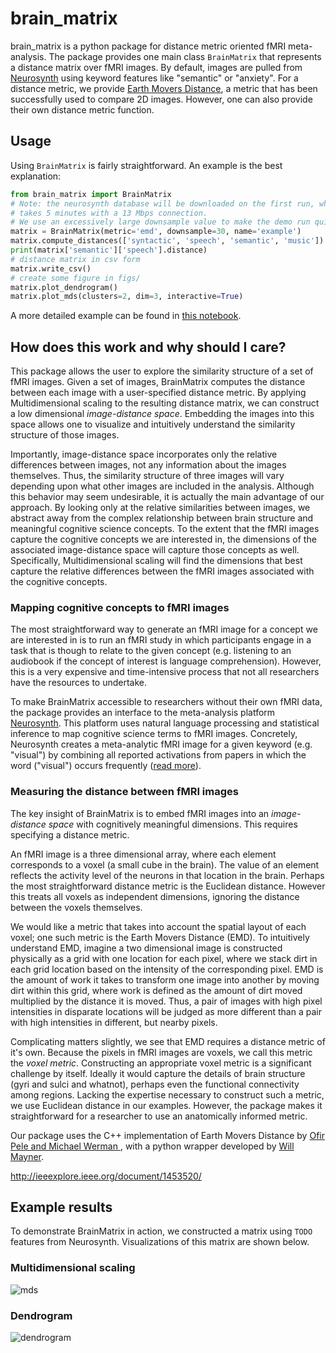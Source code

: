 # brain_matrix

brain_matrix is a python package for distance metric oriented fMRI meta-analysis. The package provides one main class `BrainMatrix` that represents a distance matrix over fMRI images. By default, images are pulled from [Neurosynth](http://www.neurosynth.org) using keyword features like "semantic" or "anxiety". For a distance metric, we provide [Earth Movers Distance](
https://en.wikipedia.org/wiki/Earth_mover%27s_distance), a metric that has been successfully used to compare 2D images. However, one can also provide their own distance metric function.

## Usage
Using `BrainMatrix` is fairly straightforward. An example is the best explanation:

```python
from brain_matrix import BrainMatrix
# Note: the neurosynth database will be downloaded on the first run, which
# takes 5 minutes with a 13 Mbps connection.
# We use an excessively large downsample value to make the demo run quickly.
matrix = BrainMatrix(metric='emd', downsample=30, name='example')
matrix.compute_distances(['syntactic', 'speech', 'semantic', 'music'])
print(matrix['semantic']['speech'].distance)
# distance matrix in csv form
matrix.write_csv()
# create some figure in figs/
matrix.plot_dendrogram()
matrix.plot_mds(clusters=2, dim=3, interactive=True)
```

A more detailed example can be found in [this notebook](example.ipynb).

## How does this work and why should I care?
This package allows the user to explore the similarity structure of a set of fMRI images. Given a set of images, BrainMatrix computes the distance between each image with a user-specified distance metric. By applying Multidimensional scaling to the resulting distance matrix, we can construct a low dimensional *image-distance space*. Embedding the images into this space allows one to visualize and intuitively understand the similarity structure of those images.

Importantly, image-distance space incorporates only the relative differences between images, not any information about the images themselves. Thus, the similarity structure of three images will vary depending upon what other images are included in the analysis. Although this behavior may seem undesirable, it is actually the main advantage of our approach. By looking only at the relative similarities between images, we abstract away from the complex relationship between brain structure and meaningful cognitive science concepts. To the extent that the fMRI images capture the cognitive concepts we are interested in, the dimensions of the associated image-distance space will capture those concepts as well. Specifically, Multidimensional scaling will find the dimensions that best capture the relative differences between the fMRI images associated with the cognitive concepts.


### Mapping cognitive concepts to fMRI images
The most straightforward way to generate an fMRI image for a concept we are interested in is to run an fMRI study in which participants engage in a task that is though to relate to the given concept (e.g. listening to an audiobook if the concept of interest is language comprehension). However, this is a very expensive and time-intensive process that not all researchers have the resources to undertake.

To make BrainMatrix accessible to researchers without their own fMRI data, the package provides an interface to the meta-analysis platform [Neurosynth](http://www.neurosynth.org). This platform uses natural language processing and statistical inference to map cognitive science terms to fMRI images. Concretely, Neurosynth creates a meta-analytic fMRI image for a given keyword (e.g. "visual") by combining all reported activations from papers in which the word ("visual") occurs frequently ([read more](http://neurosynth.org/faq/#q2)).


### Measuring the distance between fMRI images
The key insight of BrainMatrix is to embed fMRI images into an *image-distance space* with cognitively meaningful dimensions. This requires specifying a distance metric.

An fMRI image is a three dimensional array, where each element corresponds to a voxel (a small cube in the brain). The value of an element reflects the activity level of the neurons in that location in the brain. Perhaps the most straightforward distance metric is the Euclidean distance. However this treats all voxels as independent dimensions, ignoring the distance between the voxels themselves.

We would like a metric that takes into account the spatial layout of each voxel; one such metric is the Earth Movers Distance (EMD).
To intuitively understand EMD, imagine a two dimensional image is constructed physically as a grid with one location for each pixel, where we stack dirt in each grid location based on the intensity of the corresponding pixel.
EMD is the amount of work it takes to transform one image into another by moving dirt within this grid, where work is defined as the amount of dirt moved multiplied by the distance it is moved.
Thus, a pair of images with high pixel intensities in disparate locations will be judged as more different than a pair with high intensities in different, but nearby pixels.

Complicating matters slightly, we see that EMD requires a distance metric of it's own.
Because the pixels in fMRI images are voxels, we call this metric the _voxel metric_.
Constructing an appropriate voxel metric is a significant challenge by itself. Ideally it would capture the details of brain structure (gyri and sulci and whatnot), perhaps even the functional connectivity among regions. Lacking the expertise necessary to construct such a metric, we use Euclidean distance in our examples. However, the package makes it straightforward for a researcher to use an anatomically informed metric.

Our package uses the C++ implementation of Earth Movers Distance by [Ofir Pele and Michael Werman ](http://www.ariel.ac.il/sites/ofirpele/fastemd/), with a python wrapper developed by [Will Mayner](https://github.com/wmayner/pyemd). 



http://ieeexplore.ieee.org/document/1453520/



<!-- _The degree to which EMD accurately reflects the functional differences of brain images is highly dependent on the degree to which our voxel metric reflects the functional differences of voxels._ -->

<!-- The present implementation uses a simple and far from ideal voxel metric of Euclidean distance. That is, we assume that voxels are functionally similar to the degree to which they are spatially close. Superficially, this assumption is faulty because it ignores the physical structure of the brain, the gyri and sulci and whatnot. More seriously, however, this assumption ignores the connectivity structure of the brain. That is, two brain areas could be physically disparate, but functionally close if there is a fast path of communication between the two. _Creating a voxel metric based on connectivity rather than spatial distance would constitute a major improvement to this model._ Perhaps surprisingly, however, we find that this unsophisticated metric still gives highly intuitive results. This is likely because, in general, the brain attempts to minimize long range connections [citation neeeded].
 -->

## Example results
To demonstrate BrainMatrix in action, we constructed a matrix using `TODO` features from Neurosynth. Visualizations of this matrix are shown below.

### Multidimensional scaling
![mds](http://imgur.com/zfG13O7.png)

### Dendrogram
![dendrogram](http://imgur.com/6DGITZ7.png)



<!-- 
## Process
A rough description of the processing pipeline:

- for each feature
    - get a list of studies that Neurosynth has labeled with this feature
    - get a composite fMRI image (using Neurosynth) for these studies
    - transform this image into a lower dimensional form using the `image_transform` function. This is a block reduction by default, but the user could provide an alternative (perhaps anatomically justified) transformation function.
- for each pair of features
    - get the image associated with each feature
    - compute the distance between the two features as defined by `metric`. By default, we use Earth Movers Distance. The user can provide her own function that two images in the form returned by `image_transform` (a three dimensional array by  default). -->
